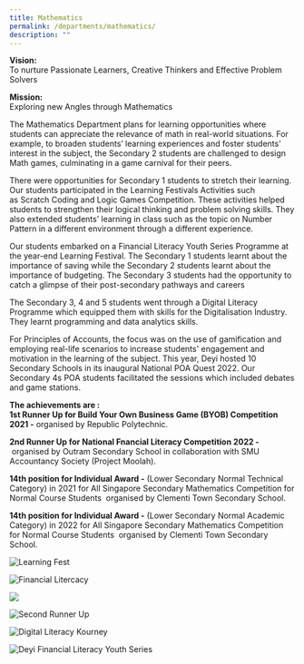 ```yaml
---
title: Mathematics
permalink: /departments/mathematics/
description: ""
---
```

**Vision:** <br>
To nurture Passionate Learners, Creative Thinkers and Effective Problem Solvers

**Mission:** <br>
Exploring new Angles through Mathematics

The Mathematics Department plans for learning opportunities where students can appreciate the relevance of math in real-world situations. For example, to broaden students’ learning experiences and foster students’ interest in the subject, the Secondary 2 students are challenged to design Math games, culminating in a game carnival for their peers.

There were opportunities for Secondary 1 students to stretch their learning. Our students participated in the Learning Festivals Activities such as Scratch Coding and Logic Games Competition. These activities helped students to strengthen their logical thinking and problem solving skills. They also extended students’ learning in class such as the topic on Number Pattern in a different environment through a different experience.  

Our students embarked on a Financial Literacy Youth Series Programme at the year-end Learning Festival. The Secondary 1 students learnt about the importance of saving while the Secondary 2 students learnt about the importance of budgeting. The Secondary 3 students had the opportunity to catch a glimpse of their post-secondary pathways and careers  

The Secondary 3, 4 and 5 students went through a Digital Literacy Programme which equipped them with skills for the Digitalisation Industry. They learnt programming and data analytics skills.  

For Principles of Accounts, the focus was on the use of gamification and employing real-life scenarios to increase students' engagement and motivation in the learning of the subject. This year, Deyi hosted 10 Secondary Schools in its inaugural National POA Quest 2022. Our Secondary 4s POA students facilitated the sessions which included debates and game stations.&nbsp;

**The achievements are :** <br>
**1st Runner Up for Build Your Own Business Game (BYOB) Competition 2021 -**&nbsp;organised by Republic Polytechnic.

**2nd Runner Up for National Fnancial Literacy Competition 2022 -**&nbsp;organised by Outram Secondary School in collaboration with SMU Accountancy Society (Project Moolah).

**14th&nbsp;position for Individual Award -**&nbsp;(Lower Secondary Normal Technical Category) in 2021 for All Singapore Secondary Mathematics Competition for Normal Course Students &nbsp;organised by Clementi Town Secondary School.

**14th&nbsp;position for Individual Award -**&nbsp;(Lower Secondary Normal Academic Category) in 2022 for All Singapore Secondary Mathematics Competition for Normal Course Students &nbsp;organised by Clementi Town Secondary School.

![Learning Fest](/images/Departments/Mathematics/1_Learning_Fest_new.jpg)

![Financial Litercacy](/images/Departments/Mathematics/2_Financial_Literacy_new.jpg)

![](/images/Departments/Mathematics/3_Financial_Literacy_new.jpeg)

![Second Runner Up](/images/Departments/Mathematics/6_Second_Runner_Up_National_Financial_Literacy_2022_new.jpeg)

![Digital Literacy Kourney](/images/Departments/Mathematics/7_Digital_Literacy.jpg)

![Deyi Financial Literacy Youth Series](/images/Departments/Mathematics/8_FLY%20Deyi.jpg)